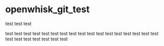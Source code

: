 # openwhisk_git_test
test
test
test

test
test
 test
test
test
test
test
test
test
test
test
test
test
test
test
test
test
test
test
test
test
test
test
test
